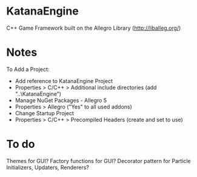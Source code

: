 # KatanaEngine
C++ Game Framework built on the Allegro Library (http://liballeg.org/)

# Notes
To Add a Project:
 - Add reference to KatanaEngine Project
 - Properties > C/C++ > Additional include directories (add "..\KatanaEngine")
 - Manage NuGet Packages - Allegro 5
 - Properties > Allegro ("Yes" to all used addons)
 - Change Startup Project
 - Properties > C/C++ > Precompiled Headers (create and set to use)


# To do

Themes for GUI?
Factory functions for GUI?
Decorator pattern for Particle Initializers, Updaters, Renderers?

